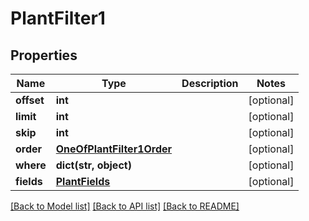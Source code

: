 # PlantFilter1

## Properties
Name | Type | Description | Notes
------------ | ------------- | ------------- | -------------
**offset** | **int** |  | [optional] 
**limit** | **int** |  | [optional] 
**skip** | **int** |  | [optional] 
**order** | [**OneOfPlantFilter1Order**](OneOfPlantFilter1Order.md) |  | [optional] 
**where** | **dict(str, object)** |  | [optional] 
**fields** | [**PlantFields**](PlantFields.md) |  | [optional] 

[[Back to Model list]](../README.md#documentation-for-models) [[Back to API list]](../README.md#documentation-for-api-endpoints) [[Back to README]](../README.md)

